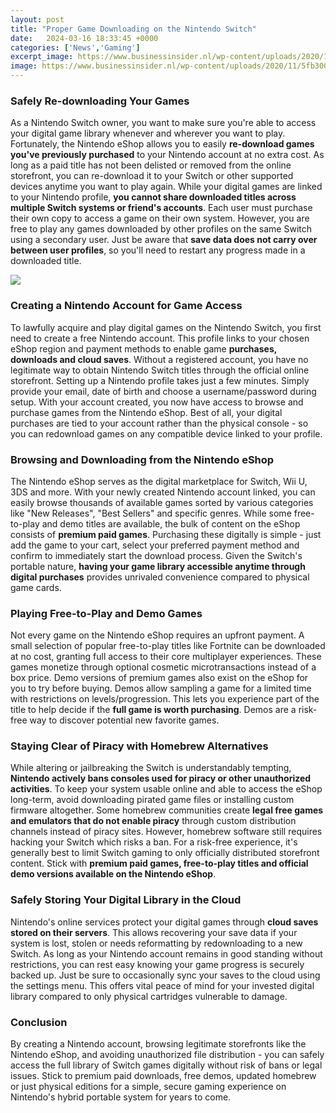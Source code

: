 ```yaml
---
layout: post
title: "Proper Game Downloading on the Nintendo Switch"
date:   2024-03-16 18:33:45 +0000
categories: ['News','Gaming']
excerpt_image: https://www.businessinsider.nl/wp-content/uploads/2020/11/5fb3003d1eaf6-scaled.jpg
image: https://www.businessinsider.nl/wp-content/uploads/2020/11/5fb3003d1eaf6-scaled.jpg
---
```


### Safely Re-downloading Your Games 
As a Nintendo Switch owner, you want to make sure you're able to access your digital game library whenever and wherever you want to play. Fortunately, the Nintendo eShop allows you to easily **re-download games you've previously purchased** to your Nintendo account at no extra cost. As long as a paid title has not been delisted or removed from the online storefront, you can re-download it to your Switch or other supported devices anytime you want to play again. 
While your digital games are linked to your Nintendo profile, **you cannot share downloaded titles across multiple Switch systems or friend's accounts**. Each user must purchase their own copy to access a game on their own system. However, you are free to play any games downloaded by other profiles on the same Switch using a secondary user. Just be aware that **save data does not carry over between user profiles**, so you'll need to restart any progress made in a downloaded title.

![](https://www.businessinsider.nl/wp-content/uploads/2020/11/5fb3003d1eaf6-scaled.jpg)
### Creating a Nintendo Account for Game Access
To lawfully acquire and play digital games on the Nintendo Switch, you first need to create a free Nintendo account. This profile links to your chosen eShop region and payment methods to enable game **purchases, downloads and cloud saves**. Without a registered account, you have no legitimate way to obtain Nintendo Switch titles through the official online storefront. 
Setting up a Nintendo profile takes just a few minutes. Simply provide your email, date of birth and choose a username/password during setup. With your account created, you now have access to browse and purchase games from the Nintendo eShop. Best of all, your digital purchases are tied to your account rather than the physical console - so you can redownload games on any compatible device linked to your profile.
### Browsing and Downloading from the Nintendo eShop
The Nintendo eShop serves as the digital marketplace for Switch, Wii U, 3DS and more. With your newly created Nintendo account linked, you can easily browse thousands of available games sorted by various categories like "New Releases", "Best Sellers" and specific genres. 
While some free-to-play and demo titles are available, the bulk of content on the eShop consists of **premium paid games**. Purchasing these digitally is simple - just add the game to your cart, select your preferred payment method and confirm to immediately start the download process. Given the Switch's portable nature, **having your game library accessible anytime through digital purchases** provides unrivaled convenience compared to physical game cards.
### Playing Free-to-Play and Demo Games
Not every game on the Nintendo eShop requires an upfront payment. A small selection of popular free-to-play titles like Fortnite can be downloaded at no cost, granting full access to their core multiplayer experiences. These games monetize through optional cosmetic microtransactions instead of a box price.
Demo versions of premium games also exist on the eShop for you to try before buying. Demos allow sampling a game for a limited time with restrictions on levels/progression. This lets you experience part of the title to help decide if the **full game is worth purchasing**. Demos are a risk-free way to discover potential new favorite games.
### Staying Clear of Piracy with Homebrew Alternatives  
While altering or jailbreaking the Switch is understandably tempting, **Nintendo actively bans consoles used for piracy or other unauthorized activities**. To keep your system usable online and able to access the eShop long-term, avoid downloading pirated game files or installing custom firmware altogether.
Some homebrew communities create **legal free games and emulators that do not enable piracy** through custom distribution channels instead of piracy sites. However, homebrew software still requires hacking your Switch which risks a ban. For a risk-free experience, it's generally best to limit Switch gaming to only officially distributed storefront content. Stick with **premium paid games, free-to-play titles and official demo versions available on the Nintendo eShop**.
### Safely Storing Your Digital Library in the Cloud  
Nintendo's online services protect your digital games through **cloud saves stored on their servers**. This allows recovering your save data if your system is lost, stolen or needs reformatting by redownloading to a new Switch. 
As long as your Nintendo account remains in good standing without restrictions, you can rest easy knowing your game progress is securely backed up. Just be sure to occasionally sync your saves to the cloud using the settings menu. This offers vital peace of mind for your invested digital library compared to only physical cartridges vulnerable to damage.
### Conclusion
By creating a Nintendo account, browsing legitimate storefronts like the Nintendo eShop, and avoiding unauthorized file distribution - you can safely access the full library of Switch games digitally without risk of bans or legal issues. Stick to premium paid downloads, free demos, updated homebrew or just physical editions for a simple, secure gaming experience on Nintendo's hybrid portable system for years to come.